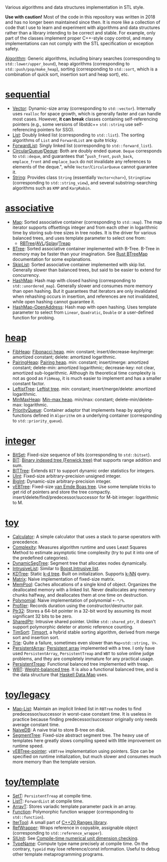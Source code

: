 Various algorithms and data structures implementation in STL style.

**Use with caution!**
Most of the code in this repository was written in 2018 and has no longer been maintained since then.
It is more like a collection of code that I use to learn and experiment with algorithms and data structures rather than a library intending to be correct and stable.
For example, only part of the classes implement proper C++-style copy control, and many implementations can not comply with the STL specification or exception safety.

[Algorithm](Algorithm.h): Generic algorithms, including binary searches (corresponding to `std::lower/upper_bound`), heap algorithms (corresponding to `std::push/pop/make_heap`), sorting (corresponding to `std::sort`, which is a combination of quick sort, insertion sort and heap sort), etc.

# [sequential](sequential)

- [Vector](sequential/Vector.h): Dynamic-size array (corresponding to `std::vector`). Internally uses `realloc` for space growth, which is generally faster and can handle most cases. However, **it can break** classes containing self-referencing pointers (e.g., some versions of libstdc++ `std::string` use self-referencing pointers for SSO).
- [List](sequential/List.h): Doubly linked list
 (corresponding to `std::list`). The sorting algorithms of `List` and `ForwardList` are quite tricky.
- [ForwardList](sequential/ForwardList.h): Singly linked list
 (corresponding to `std::forward_list`).
- [CircularQueue](sequential/CircularQueue.h)/[Deque](sequential/Deque.h): Both are doubly ended queue. `Deque` corresponds to `std::deque`, and guarantees that "`push_front`, `push_back`, `emplace_front` and `emplace_back` do not invalidate any references to elements of the deque.", while `Vector`/`CircularQueue` cannot guarantee it.
- [String](sequential/String.h): Provides class `String` (essentially `Vector<char>`), `StringView` (corresponding to `std::string_view`), and several substring-searching algorithms such as `KMP` and `KarpRabin`.

# [associative](associative)

- [Map](associative/Map.h): Sorted associative container (corresponding to `std::map`). The map iterator supports offsettings integer and from each other in logarithmic time by storing sub-tree sizes in tree nodes. It is the driver for various balanced trees, and uses template parameter to select one from:
  - [RBTree](associative/RBTree.h)/[AVL](associative/AVL.h)/[Splay](associative/Splay.h)/[Treap](associative/Treap.h)
- [BTree](associative/BTree.h): Sorted associative container implemented with B-Tree. B-Tree in memory may be faster than your imagination. See [Rust BTreeMap](https://doc.rust-lang.org/stable/std/collections/struct.BTreeMap.html) documentation for some explanations.
- [SkipList](associative/SkipList.h): Sorted associative container implemented with skip list. Generally slower than balanced trees, but said to be easier to extend for concurrency.
- [HashMap](associative/HashMap.h): Hash map with closed hashing (corresponding to `std::unordered_map`). Generally slower and consumes more memory than open hashing. But it guarantees that iterators are only invalidated when rehashing occurs in insertion, and references are not invalidated, while open hashing cannot guarantee it.
- [HashMap-OpenAddress](associative/HashMap-OpenAddress.h): Hash map with open hashing. Uses template parameter to select from `Linear`, `Quadratic`, `Double` or a user-defined function for probing.

# [heap](heap)

- [FibHeap](heap/FibHeap.h): [Fibonacci heap](https://en.wikipedia.org/wiki/Fibonacci_heap). min: constant; insert/decrease-key/merge: amortized constant; delete: amortized logarithmic.
- [PairingHeap](heap/PairingHeap.h): [Pairing heap](https://en.wikipedia.org/wiki/Pairing_heap). min: constant; insert/merge: amortized constant; delete-min: amortized logarithmic; decrease-key: not clear, amortized sub-logarithmic. Although its theoretical time complexity is not as good as `FibHeap`, it is much easier to implement and has a smaller constant factor.
- [LeftistTree](heap/LeftistTree.h): [Leftist tree](https://en.wikipedia.org/wiki/Leftist_tree). min: constant; insert/merge/delete: amortized logarithmic.
- [MinMaxHeap](heap/MinMaxHeap.h): [Min-max heap](https://en.wikipedia.org/wiki/Min-max_heap). min/max: constant; delete-min/delete-max: logarithmic.
- [PriorityQueue](heap/PriorityQueue.h): Container adaptor that implements heap by applying functions defined in `Algorithm` on a underlying container (corresponding to `std::priority_queue`).

# [integer](integer)

- [BitSet](integer/BitSet.h): Fixed-size sequence of bits (corresponding to `std::bitset`).
- [BIT](integer/BIT.h): [Binary indexed tree (Fenwick tree)](https://en.wikipedia.org/wiki/Fenwick_tree) that supports range addition and sum.
- [BITTree](integer/BITTree.h): Extends `BIT` to support dynamic order statistics for integers.
- [UInt](integer/UInt.h): Fixed-size arbitrary-precision unsigned integer.
- [BigInt](integer/BigInt.h): Dynamic-size arbitrary-precision integer.
- [vEBTree](integer/vEBTree.h): Fixed-size [van Emde Boas tree](https://en.wikipedia.org/wiki/Van_Emde_Boas_tree). Use some template tricks to get rid of pointers and store the tree compactly. insert/delete/find/predecessor/successor for M-bit integer: logarithmic to M.

# [toy](toy)

- [Calculator](toy/Calculator.h): A simple calculator that uses a stack to parse operators with precedence.
- [Complexity](toy/Complexity.h): Measures algorithm runtime and uses Least Squares Method to estimate asymptotic time complexity (try to put it into one of the predefined categories).
- [DynamicSegTree](toy/DynamicSegTree.h): Segment tree that allocates nodes dynamically.
- [IntrusiveList](toy/IntrusiveList.h): Similar to [Boost.Intrusive list](https://www.boost.org/doc/libs/1_76_0/doc/html/intrusive/list.html).
- [KDTree](toy/KDTree.h): Static [k-d tree](https://en.wikipedia.org/wiki/K-d_tree). Built on initialization. Supports [k-NN](KNN) query.
- [Matrix](toy/Matrix.h): Naive implementation of fixed-size matrix.
- [MemPool](toy/MemPool.h): Caches allocations of a single kind of object. Organizes the deallocated memory with a linked list. Never deallocates any memory chunks halfway, and deallocates them at one time on destruction.
- [Polynomial](toy/Polynomial.h): Naive implementation of polynomial `+-*/%`.
- [Profiler](toy/Profiler.h): Records duration using the constructor/destructor pair.
- [Ptr32](toy/Ptr32.h): Stores a 64-bit pointer in a 32-bit word by assuming its most significant 32 bits to be zero.
- [SharedPtr](toy/SharedPtr.h): Intrusive shared pointer. Unlike `std::shared_ptr`, it doesn't support polymorphic deleter or atomic reference counting.
- [TimSort](toy/TimSort.h): [Timsort](https://en.wikipedia.org/wiki/Timsort), a hybrid stable sorting algorithm, derived from merge sort and insertion sort.
- [Trie](toy/Trie.h): Quite a failure, sometimes even slower than `Map<std::string, V>`.
- [PersistentArray](toy/PersistentArray.h): [Persistent array](https://en.wikipedia.org/wiki/Persistent_array) implemented with a tree. I only have used `PersistentArray`, `PersistentTreap` and `WBT` to solve online judge problems, and they are completely immature for any practical usage.
- [PersistentTreap](toy/PersistentTreap.h): Functional balanced tree implemented with treap.
- [WBT](toy/WBT.h): [Weight-balanced tree](https://en.wikipedia.org/wiki/Weight-balanced_tree). It is also a functional balanced tree, and is the data structure that [Haskell Data.Map](https://hackage.haskell.org/package/containers-0.4.0.0/docs/Data-Map.html) uses.

# [toy/legacy](toy/legacy)

- [Map-List](toy/legacy/Map-List.h): Maintain an implicit linked list in `RBTree` nodes to find predecessor/successor in worst-case constant time. It is useless in practice because finding predecessor/successor originally only needs average constant time.
- [NaiveDB](toy/legacy/NaiveDB.h): A naive trial to store B-tree on disk.
- [SegmentTree](toy/legacy/SegmentTree.h): Fixed-size abstract segment tree. The heavy use of templates here greatly slows compiling speed with little improvement on runtime speed.
- [vEBTree-pointer](toy/legacy/vEBTree-pointer.h): `vEBTree` implementation using pointers. Size can be specified on runtime initialization, but much slower and consumes much more memory than the template version.

# [toy/template](toy/template)

- [SetT](toy/template/SetT.h): `PersistentTreap` at compile time.
- [ListT](toy/template/ListT.h): `ForwardList` at compile time.
- [ArrayT](toy/template/ArrayT.h): Stores variadic template parameter pack in an array.
- [Function](toy/template/Function.h): Polymorphic function wrapper (corresponding to `std::function`).
- [IterTool](toy/template/IterTool.h): A small part of [C++20 Ranges library](https://en.cppreference.com/w/cpp/ranges).
- [RefWrapper](toy/template/RefWrapper.h): Wraps reference in copyable, assignable object (corresponding to `std::reference_wrapper`).
- [SIUnit](toy/template/SIUnit.h): See [Compile-time numerical unit dimension checking](https://benjaminjurke.com/content/articles/2015/compile-time-numerical-unit-dimension-checking/).
- [TypeName](toy/template/TypeName.h): Compute type name precisely at compile time. On the contrary, `typeid` may lose reference/const information. Useful to debug other template metaprogramming programs.